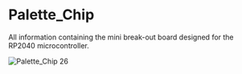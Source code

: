 # Palette_Chip
All information containing the mini break-out board designed for the RP2040 microcontroller.

![Palette_Chip 26](https://user-images.githubusercontent.com/75147239/180614771-ef889e89-2c44-4719-9da1-20ae86df9f1f.png)
